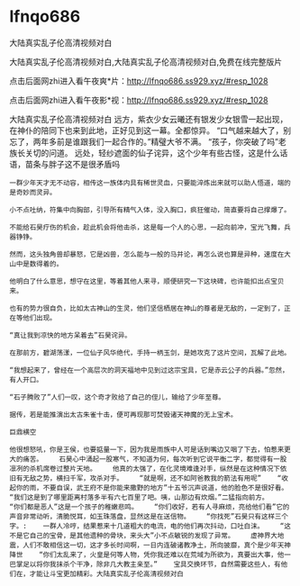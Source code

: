 # lfnqo686
大陆真实乱子伦高清视频对白

大陆真实乱子伦高清视频对白,大陆真实乱子伦高清视频对白,免费在线完整版片

点击后面网zhi进入看午夜爽*片：http://lfnqo686.ss929.xyz/#resp_1028

点击后面网zhi进入看午夜影*视：http://lfnqo686.ss929.xyz/#resp_1028

大陆真实乱子伦高清视频对白    远方，紫衣少女云曦还有银发少女银雪一起出现，在神仆的陪同下也来到此地，正好见到这一幕。全都惊异。    “口气越来越大了，别忘了，两年多前是谁跟我们一起合作的。”精璧大爷不满。    “孩子，你突破了吗”老族长关切的问道。    远处，轻纱遮面的仙子诧异，这个少年有些古怪，这是什么话语，苗条与胖子这不是很矛盾吗

    一群少年天才无不动容，相传这一族体内具有稀世灵血，只要能淬炼出来就可以助人悟道，端的是奇妙而灵异。

    小不点吐纳，符集中向胸部，引导所有精气入体，没入胸口，疯狂催动，简直要将自己撑爆了。

    不能给石昊疗伤的机会，趁此机会将他击杀，这是每一个人的心思，一起向前冲，宝光飞舞，兵器铮铮。

    然而，这头独角兽却暴怒，它是凶兽，怎么能与一般的马并论，再怎么说也算是异种，速度在大山中是数得着的。

    他明白了什么意思，想守在这里，等着其他人来寻，顺便研究一下这块碑，也许能扣出点宝贝来。

    也有的势力很自负，比如太古神山的生灵，他们坚信栖居在神山的尊者是无敌的，一定到了，正在等他们出现。

    “真让我到凉快的地方呆着去”石昊诧异。

    在那前方，碧湖荡漾，一位仙子风华绝代，手持一柄玉剑，是她攻克了这片空间，瓦解了此地。

    “我想起来了，曾经在一个高层次的洞天福地中见到过这宗宝具，它是赤云公子的兵器。”忽然，有人开口。

    “石子腾败了”人们一叹，这个奇才败给了自己的侄儿，输给了少年至尊。

    据传，若是能推演出太古朱雀十击，便可再现那可焚毁诸天神魔的无上宝术。

    巨鼎横空

    他很想怒吼，你是王侯，也要掂量一下，因为我是雨族中人可是话到嘴边又咽了下去，怕惹来更大的痛苦。    石昊心中涌起一股寒气，不知道为何，每次听到它说平衡二字，都觉得有一股凛冽的杀机席卷过整片天地。    他真的太强了，在化灵境难逢对手，纵然是在这种情况下依旧有无敌之势，横扫千军，攻杀对手。    “就是啊，还不如阿爸教我的箭法有用呢”    “收起你的雨，不要自误，武王府不是你能来撒野的地方”十五爷沉声说道，他的脸色不是很好看。    “我们这是到了哪里距离村落多半有六七百里了吧。咦，山那边有炊烟。”二猛指向前方。    “你们都是恶人”这是一个孩子的稚嫩悲鸣。    “你们收好，若有人寻麻烦，亮给他们看”它的声音非常动听，清脆悦耳，如玉珠落盘，显然这是在送信物。    “你找死”石昊只有这样三个字。:    一群人冷哼，结果惹来十几道粗大的电流，电的他们再次抖动，口吐白沫。    “这不是它自己的宝骨，是其他遗种的骨块，来头大”小不点敏锐的发现了异常。    虚神界大地震，人们不敢相信这一切，这才多长时间啊，一日内连破诸教净土，所向披靡，真个是少年天神降世    “你们太乱来了，火皇是何等人物，凭你我还难以在荒域为所欲为，真要出大事，他一巴掌足以将你我抹杀个干净，除非几大教主亲至。”    宝具交换环节，自然需要这些人，有他们在，才能让斗宝更加精彩。大陆真实乱子伦高清视频对白
